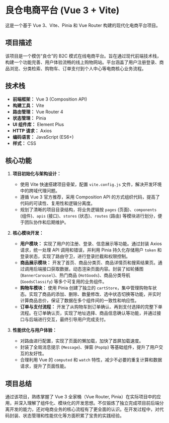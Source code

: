 # 良仓电商平台 (Vue 3 + Vite)

这是一个基于 Vue 3、Vite、Pinia 和 Vue Router 构建的现代化电商平台项目。

## 项目描述

该项目是一个模仿“良仓”的 B2C 模式在线电商平台。旨在通过现代前端技术栈，构建一个功能完善、用户体验流畅的线上购物网站。平台涵盖了用户注册登录、商品浏览、分类检索、购物车、订单支付到个人中心等电商核心业务流程。

## 技术栈

*   **前端框架：** Vue 3 (Composition API)
*   **构建工具：** Vite
*   **路由管理：** Vue Router 4
*   **状态管理：** Pinia
*   **UI 组件库：** Element Plus
*   **HTTP 请求：** Axios
*   **编码语言：** JavaScript (ES6+)
*   **样式：** CSS

## 核心功能

1.  **项目初始化与架构设计：**
    *   使用 Vite 快速搭建项目骨架，配置 `vite.config.js` 文件，解决开发环境中的跨域代理问题。
    *   遵循 Vue 3 官方推荐，采用 Composition API 的方式组织代码，提高了代码的可读性、复用性和逻辑分离度。
    *   规划了清晰的项目目录结构，将业务逻辑按 `pages` (页面)、`components` (组件)、`apis` (接口)、`stores` (状态)、`routes` (路由) 等模块进行划分，便于团队协作和后期维护。

2.  **核心模块开发：**
    *   **用户模块：** 实现了用户的注册、登录、信息展示等功能。通过封装 Axios 请求，统一处理 API 调用和错误，并利用 Pinia 持久化存储用户 `token` 和登录状态，实现了路由守卫，进行登录拦截和权限控制。
    *   **商品展示模块：** 开发了首页、商品分类页、商品详情页和搜索结果页。通过调用后端接口获取数据，动态渲染页面内容。封装了如轮播图 (`BannerCarousel`)、热门商品 (`HotGoods`)、商品分类导航 (`GoodsClassify`) 等多个可复用的业务组件。
    *   **购物车模块：** 使用 Pinia 创建了独立的 `cartStore`，集中管理购物车状态。实现了商品的添加、删除、数量修改、选中状态切换等功能，并实时计算商品总价，保证了数据在多个组件间的一致性和响应性。
    *   **订单与支付流程：** 开发了从购物车到订单确认、再到支付选择的完整下单流程。在订单确认页，实现了地址选择、商品信息确认等功能，并通过接口与后端进行交互，最终引导用户完成支付。

3.  **性能优化与用户体验：**
    *   对路由进行配置，实现了页面的懒加载，加快了首屏加载速度。
    *   封装了全局消息提示 (`Message`)、弹窗 (`PopUp`) 等基础组件，提升了用户交互的友好性。
    *   合理利用 Vue 的 `computed` 和 `watch` 特性，减少不必要的重复计算和数据请求，提升了页面性能。

## 项目总结

通过该项目，熟练掌握了 Vue 3 全家桶（Vue Router, Pinia）在实际项目中的应用，并深入理解了组件化、模块化的开发思想。不仅锻炼了独立完成项目前后端分离开发的能力，还对电商业务的核心流程有了更全面的认识。在开发过程中，对代码封装、状态管理和性能优化等方面积累了宝贵的实践经验。
